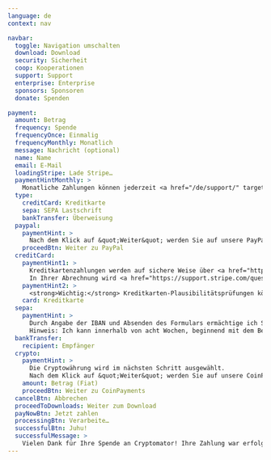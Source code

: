 ```yaml
---
language: de
context: nav

navbar:
  toggle: Navigation umschalten
  download: Download
  security: Sicherheit
  coop: Kooperationen
  support: Support
  enterprise: Enterprise
  sponsors: Sponsoren
  donate: Spenden

payment:
  amount: Betrag
  frequency: Spende
  frequencyOnce: Einmalig
  frequencyMonthly: Monatlich
  message: Nachricht (optional)
  name: Name
  email: E-Mail
  loadingStripe: Lade Stripe…
  paymentHintMonthly: >
    Monatliche Zahlungen können jederzeit <a href="/de/support/" target="_blank">storniert</a> werden.
  type:
    creditCard: Kreditkarte
    sepa: SEPA Lastschrift
    bankTransfer: Überweisung
  paypal:
    paymentHint: >
      Nach dem Klick auf &quot;Weiter&quot; werden Sie auf unsere PayPal-Seite geleitet.
    proceedBtn: Weiter zu PayPal
  creditCard:
    paymentHint1: >
      Kreditkartenzahlungen werden auf sichere Weise über <a href="https://stripe.com" target="_blank">Stripe</a> bearbeitet. Dabei sind weder Ihre Kartennummer noch der CVC durch uns einsehbar.
      In Ihrer Abrechnung wird <a href="https://support.stripe.com/questions/i-have-a-charge-on-my-card-from-stripe-but-i-m-not-a-stripe-user" target="_blank">eine Buchung von Stripe</a> enthalten sein.
    paymentHint2: >
      <strong>Wichtig:</strong> Kreditkarten-Plausibilitätsprüfungen können fehlschlagen, wenn Sie Anonymisierungsdienste wie Proxies oder Tor nutzen.
    card: Kreditkarte
  sepa:
    paymentHint: >
      Durch Angabe der IBAN und Absenden des Formulars ermächtige ich Skymatic UG und Stripe, unseren Zahlungsdienstleister, Zahlungen von meinem Konto mittels Lastschrift einzuziehen. Zugleich weise ich mein Kreditinstitut an, die von Skymatic UG und Stripe auf mein Konto gezogenen Lastschriften einzulösen.
      Hinweis: Ich kann innerhalb von acht Wochen, beginnend mit dem Belastungsdatum, die Erstattung des belasteten Betrages verlangen. Es gelten dabei die mit meinem Kreditinstitut vereinbarten Bedingungen.
  bankTransfer:
    recipient: Empfänger
  crypto:
    paymentHint: >
      Die Cryptowährung wird im nächsten Schritt ausgewählt.
      Nach dem Klick auf &quot;Weiter&quot; werden Sie auf unsere CoinPayments-Seite geleitet.
    amount: Betrag (Fiat)
    proceedBtn: Weiter zu CoinPayments
  cancelBtn: Abbrechen
  proceedToDownloads: Weiter zum Download
  payNowBtn: Jetzt zahlen
  processingBtn: Verarbeite…
  successfulBtn: Juhu!
  successfulMessage: >
    Vielen Dank für Ihre Spende an Cryptomator! Ihre Zahlung war erfolgreich und Sie kommen im nächsten Schritt zur Downloads-Seite. :tada:
---
```

